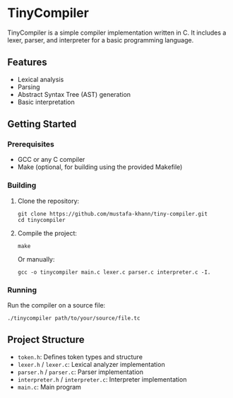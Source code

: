 # TinyCompiler

TinyCompiler is a simple compiler implementation written in C. It includes a lexer, parser, and interpreter for a basic programming language.

## Features

- Lexical analysis
- Parsing
- Abstract Syntax Tree (AST) generation
- Basic interpretation

## Getting Started

### Prerequisites

- GCC or any C compiler
- Make (optional, for building using the provided Makefile)

### Building

1. Clone the repository:
   ```
   git clone https://github.com/mustafa-khann/tiny-compiler.git
   cd tinycompiler
   ```

2. Compile the project:
   ```
   make
   ```
   Or manually:
   ```
   gcc -o tinycompiler main.c lexer.c parser.c interpreter.c -I.
   ```

### Running

Run the compiler on a source file:

```
./tinycompiler path/to/your/source/file.tc
```

## Project Structure

- `token.h`: Defines token types and structure
- `lexer.h` / `lexer.c`: Lexical analyzer implementation
- `parser.h` / `parser.c`: Parser implementation
- `interpreter.h` / `interpreter.c`: Interpreter implementation
- `main.c`: Main program
